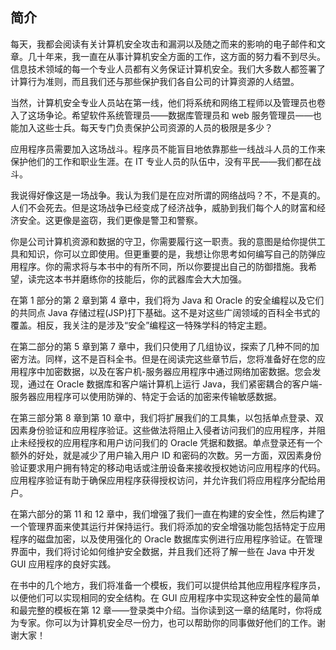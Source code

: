 ## 简介

每天，我都会阅读有关计算机安全攻击和漏洞以及随之而来的影响的电子邮件和文章。几十年来，我一直在从事计算机安全方面的工作，这方面的努力看不到尽头。信息技术领域的每一个专业人员都有义务保证计算机安全。我们大多数人都签署了计算行为准则，而且我们还与那些保护我们各自公司的计算资源的人结盟。

当然，计算机安全专业人员站在第一线，他们将系统和网络工程师以及管理员也卷入了这场争论。希望软件系统管理员——数据库管理员和 web 服务管理员——也能加入这些士兵。每天专门负责保护公司资源的人员的极限是多少？

应用程序员需要加入这场战斗。程序员不能盲目地依靠那些一线战斗人员的工作来保护他们的工作和职业生涯。在 IT 专业人员的队伍中，没有平民——我们都在战斗。

我说得好像这是一场战争。我认为我们是在应对所谓的网络战吗？不，不是真的。人们不会死去。但是这场战争已经变成了经济战争，威胁到我们每个人的财富和经济安全。这更像是盗窃，我们更像是警卫和警察。

你是公司计算机资源和数据的守卫，你需要履行这一职责。我的意图是给你提供工具和知识，你可以立即使用。但更重要的是，我想让你思考如何编写自己的防弹应用程序。你的需求将与本书中的有所不同，所以你要提出自己的防御措施。我希望，读完这本书并磨练你的技能后，你的武器库会大大加强。

在第 1 部分的第 2 章到第 4 章中，我们将为 Java 和 Oracle 的安全编程以及它们的共同点 Java 存储过程(JSP)打下基础。这不是对这些广阔领域的百科全书式的覆盖。相反，我关注的是涉及“安全”编程这一特殊学科的特定主题。

在第二部分的第 5 章到第 7 章中，我们只使用了几组协议，探索了几种不同的加密方法。同样，这不是百科全书。但是在阅读完这些章节后，您将准备好在您的应用程序中加密数据，以及在客户机-服务器应用程序中通过网络加密数据。您会发现，通过在 Oracle 数据库和客户端计算机上运行 Java，我们紧密耦合的客户端-服务器应用程序可以使用防弹的、特定于会话的加密来传输敏感数据。

在第三部分第 8 章到第 10 章中，我们将扩展我们的工具集，以包括单点登录、双因素身份验证和应用程序验证。这些做法将阻止入侵者访问我们的应用程序，并阻止未经授权的应用程序和用户访问我们的 Oracle 凭据和数据。单点登录还有一个额外的好处，就是减少了用户输入用户 ID 和密码的次数。另一方面，双因素身份验证要求用户拥有特定的移动电话或注册设备来接收授权她访问应用程序的代码。应用程序验证有助于确保应用程序获得授权访问，并允许我们将应用程序分配给用户。

在第六部分的第 11 和 12 章中，我们增强了我们一直在构建的安全性，然后构建了一个管理界面来使其运行并保持运行。我们将添加的安全增强功能包括特定于应用程序的磁盘加密，以及使用强化的 Oracle 数据库实例进行应用程序验证。在管理界面中，我们将讨论如何维护安全数据，并且我们还将了解一些在 Java 中开发 GUI 应用程序的良好实践。

在书中的几个地方，我们将准备一个模板，我们可以提供给其他应用程序程序员，以便他们可以实现相同的安全结构。在 GUI 应用程序中实现这种安全性的最简单和最完整的模板在第 12 章——登录类中介绍。当你读到这一章的结尾时，你将成为专家。你可以为计算机安全尽一份力，也可以帮助你的同事做好他们的工作。谢谢大家！
